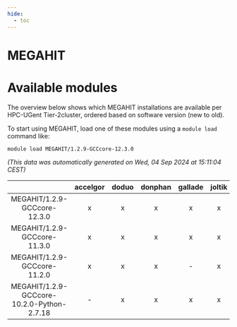 ```yaml
---
hide:
  - toc
---
```


MEGAHIT
=======

# Available modules


The overview below shows which MEGAHIT installations are available per HPC-UGent Tier-2cluster, ordered based on software version (new to old).

To start using MEGAHIT, load one of these modules using a `module load` command like:

```shell
module load MEGAHIT/1.2.9-GCCcore-12.3.0
```

*(This data was automatically generated on Wed, 04 Sep 2024 at 15:11:04 CEST)*  

| |accelgor|doduo|donphan|gallade|joltik|shinx|skitty|
| :---: | :---: | :---: | :---: | :---: | :---: | :---: | :---: |
|MEGAHIT/1.2.9-GCCcore-12.3.0|x|x|x|x|x|-|x|
|MEGAHIT/1.2.9-GCCcore-11.3.0|x|x|x|x|x|-|x|
|MEGAHIT/1.2.9-GCCcore-11.2.0|x|x|x|-|x|-|x|
|MEGAHIT/1.2.9-GCCcore-10.2.0-Python-2.7.18|-|x|x|x|x|-|x|
